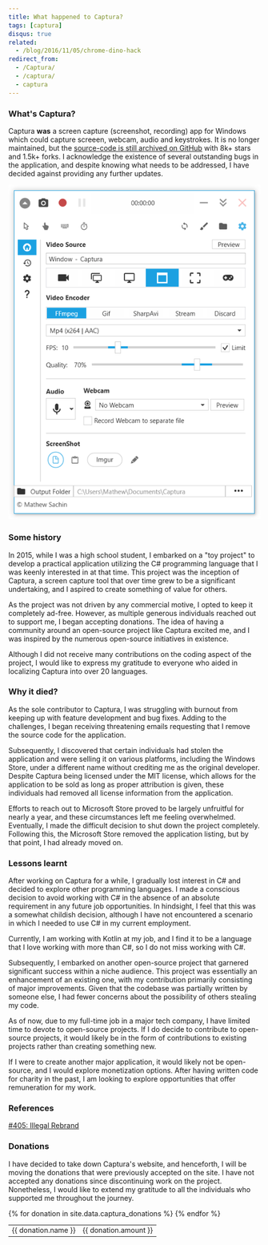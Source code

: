 ```yaml
---
title: What happened to Captura?
tags: [captura]
disqus: true
related:
  - /blog/2016/11/05/chrome-dino-hack
redirect_from:
  - /Captura/
  - /captura/
  - captura
---
```


### What's Captura?
Captura **was** a screen capture (screenshot, recording) app for Windows which could capture screeen, webcam, audio and keystrokes.
It is no longer maintained, but the [source-code is still archived on GitHub](https://github.com/MathewSachin/Captura) with 8k+ stars and 1.5k+ forks.
I acknowledge the existence of several outstanding bugs in the application, and despite knowing what needs to be addressed, I have decided against providing any further updates.

![Captura](/images/captura.png)

### Some history
In 2015, while I was a high school student, I embarked on a "toy project" to develop a practical application utilizing the C# programming language that I was keenly interested in at that time.
This project was the inception of Captura, a screen capture tool that over time grew to be a significant undertaking, and I aspired to create something of value for others.

As the project was not driven by any commercial motive, I opted to keep it completely ad-free.
However, as multiple generous individuals reached out to support me, I began accepting donations.
The idea of having a community around an open-source project like Captura excited me, and I was inspired by the numerous open-source initiatives in existence.

Although I did not receive many contributions on the coding aspect of the project, I would like to express my gratitude to everyone who aided in localizing Captura into over 20 languages.

### Why it died?
As the sole contributor to Captura, I was struggling with burnout from keeping up with feature development and bug fixes.
Adding to the challenges, I began receiving threatening emails requesting that I remove the source code for the application.

Subsequently, I discovered that certain individuals had stolen the application and were selling it on various platforms, including the Windows Store, under a different name without crediting me as the original developer.
Despite Captura being licensed under the MIT license, which allows for the application to be sold as long as proper attribution is given, these individuals had removed all license information from the application.

Efforts to reach out to Microsoft Store proved to be largely unfruitful for nearly a year, and these circumstances left me feeling overwhelmed.
Eventually, I made the difficult decision to shut down the project completely.
Following this, the Microsoft Store removed the application listing, but by that point, I had already moved on.

### Lessons learnt
After working on Captura for a while, I gradually lost interest in C# and decided to explore other programming languages.
I made a conscious decision to avoid working with C# in the absence of an absolute requirement in any future job opportunities.
In hindsight, I feel that this was a somewhat childish decision, although I have not encountered a scenario in which I needed to use C# in my current employment.

Currently, I am working with Kotlin at my job, and I find it to be a language that I love working with more than C#, so I do not miss working with C#.

Subsequently, I embarked on another open-source project that garnered significant success within a niche audience.
This project was essentially an enhancement of an existing one, with my contribution primarily consisting of major improvements.
Given that the codebase was partially written by someone else, I had fewer concerns about the possibility of others stealing my code.

As of now, due to my full-time job in a major tech company, I have limited time to devote to open-source projects.
If I do decide to contribute to open-source projects, it would likely be in the form of contributions to existing projects rather than creating something new.

If I were to create another major application, it would likely not be open-source, and I would explore monetization options.
After having written code for charity in the past, I am looking to explore opportunities that offer remuneration for my work.

### References
[#405: Illegal Rebrand](https://github.com/MathewSachin/Captura/issues/405)

### Donations
I have decided to take down Captura's website, and henceforth, I will be moving the donations that were previously accepted on the site.
I have not accepted any donations since discontinuing work on the project.
Nonetheless, I would like to extend my gratitude to all the individuals who supported me throughout the journey.

<table class="table table-striped table-bordered shadow">
  {% for donation in site.data.captura_donations %}
    <tr>
      <td>{{ donation.name }}</td>
      <td>{{ donation.amount }}</td>
    </tr>
  {% endfor %}
</table>

